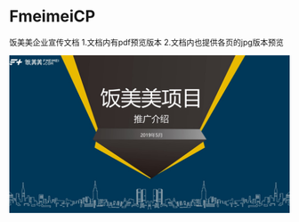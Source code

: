 # FmeimeiCP
饭美美企业宣传文档
1.文档内有pdf预览版本
2.文档内也提供各页的jpg版本预览

![sdd](https://github.com/Tingjbhappy/FmeimeiCP/blob/master/FmeimeiCP-jpg/%E9%A5%AD%E7%BE%8E%E7%BE%8E%E4%BB%8B%E7%BB%8D_2019/%E5%B9%BB%E7%81%AF%E7%89%871.JPG)
